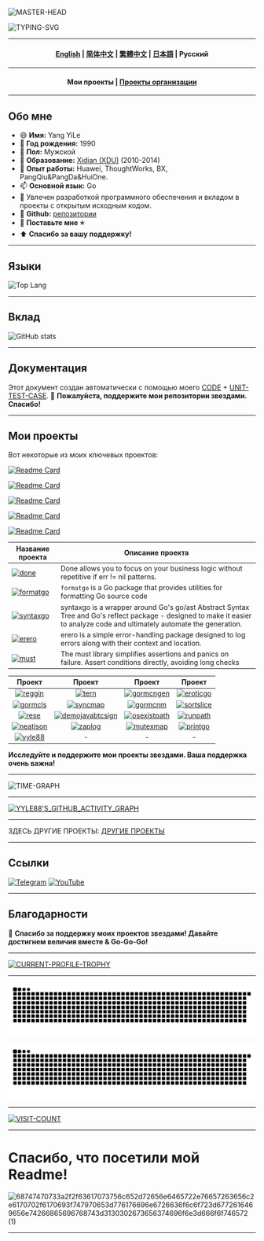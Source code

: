 ![MASTER-HEAD](https://user-images.githubusercontent.com/74038190/213910845-af37a709-8995-40d6-be59-724526e3c3d7.gif)

![TYPING-SVG](https://readme-typing-svg.demolab.com?font=Fira+Code&size=33&pause=1000&color=EBE912&width=999&lines=Привет+%F0%9F%91%8B%2C+Добро+пожаловать+на+мою+страницу+%F0%9F%91%8B%2C+Я+yyle88)

---

<!-- 这是一个注释，它不会在渲染时显示出来，这是语言选择的起始位置 -->

<h4 align="center"><a href="./README.md">English</a> | <a href="./README.zh.md">简体中文</a> | <a href="./README.zh-Hant.md">繁體中文</a> | <a href="./README.ja.md">日本語</a> | <strong>Русский</strong></h4>

<!-- 这是一个注释，它不会在渲染时显示出来，这是语言选择的终止位置 -->

---

<h4 align="center"><strong>Мои проекты</strong> | <a href="./profile/README.md">Проекты организации</a></h4>

---

## Обо мне

- 😄 **Имя:** Yang YiLe
- 🔭 **Год рождения:** 1990
- 🌱 **Пол:** Мужской
- 👯 **Образование:** [Xidian (XDU)](https://www.xidian.edu.cn/) (2010-2014)
- 💼 **Опыт работы:** Huawei, ThoughtWorks, BX, PangQiu&PangDa&HuiOne.
- 📫 **Основной язык:** Go
- 💬 Увлечен разработкой программного обеспечения и вкладом в проекты с открытым исходным кодом.
- 🔗 **Github:** [репозитории](https://github.com/yyle88?tab=repositories&type=public&sort=stargazers)
- 🌟 **Поставьте мне ⭐**
- ⬆️ **Спасибо за вашу поддержку!**

---

## Языки

![Top Lang](https://github-readme-stats.vercel.app/api/top-langs/?username=yyle88&hide=html)

---

## Вклад

![GitHub stats](https://github-readme-stats.vercel.app/api?username=yyle88&show_icons=true&theme=radical&show=reviews,prs_merged,prs_merged_percentage&hide=contribs)

---

## Документация

Этот документ создан автоматически с помощью моего [CODE](yyle88.go) + [UNIT-TEST-CASE](yyle88_test.go). 🌟 **Пожалуйста, поддержите мои репозитории звездами. Спасибо!**

---

## Мои проекты

Вот некоторые из моих ключевых проектов:

<!-- 这是一个注释，它不会在渲染时显示出来，这是项目列表的起始位置 -->

[![Readme Card](https://github-readme-stats.vercel.app/api/pin/?username=yyle88&repo=gobtcsign&theme=default_repocard)](https://github.com/yyle88/gobtcsign)

[![Readme Card](https://github-readme-stats.vercel.app/api/pin/?username=yyle88&repo=sure&theme=codeSTACKr)](https://github.com/yyle88/sure)

[![Readme Card](https://github-readme-stats.vercel.app/api/pin/?username=yyle88&repo=gormmom&theme=material-palenight)](https://github.com/yyle88/gormmom)

[![Readme Card](https://github-readme-stats.vercel.app/api/pin/?username=yyle88&repo=osexec&theme=discord_old_blurple)](https://github.com/yyle88/osexec)

[![Readme Card](https://github-readme-stats.vercel.app/api/pin/?username=yyle88&repo=gotrontrx&theme=solarized-dark)](https://github.com/yyle88/gotrontrx)


| Название проекта | Описание проекта |
|--------|--------|
| [![done](https://img.shields.io/badge/done-%23FFD700.svg?style=flat&logoColor=white)](https://github.com/yyle88/done) | Done allows you to focus on your business logic without repetitive if err != nil patterns. |
| [![formatgo](https://img.shields.io/badge/formatgo-%23ADFF2F.svg?style=flat&logoColor=white)](https://github.com/yyle88/formatgo) | `formatgo` is a Go package that provides utilities for formatting Go source code |
| [![syntaxgo](https://img.shields.io/badge/syntaxgo-%2335A8D5.svg?style=flat&logoColor=white)](https://github.com/yyle88/syntaxgo) | syntaxgo is a wrapper around Go's go/ast Abstract Syntax Tree and Go's reflect package - designed to make it easier to analyze code and ultimately automate the generation. |
| [![erero](https://img.shields.io/badge/erero-%23ADFF2F.svg?style=flat&logoColor=white)](https://github.com/yyle88/erero) | erero is a simple error-handling package designed to log errors along with their context and location. |
| [![must](https://img.shields.io/badge/must-%2395C59D.svg?style=flat&logoColor=white)](https://github.com/yyle88/must) | The must library simplifies assertions and panics on failure. Assert conditions directly, avoiding long checks |


| Проект | Проект | Проект | Проект |
| :--: | :--: | :--: | :--: |
|[![reggin](https://img.shields.io/badge/reggin-%23F2D330.svg?style=flat&logoColor=white)](https://github.com/yyle88/reggin) | [![tern](https://img.shields.io/badge/tern-%238A2BE2.svg?style=flat&logoColor=white)](https://github.com/yyle88/tern) | [![gormcngen](https://img.shields.io/badge/gormcngen-%2320B2AA.svg?style=flat&logoColor=white)](https://github.com/yyle88/gormcngen) | [![eroticgo](https://img.shields.io/badge/eroticgo-%2391C4A4.svg?style=flat&logoColor=white)](https://github.com/yyle88/eroticgo) | 
|[![gormcls](https://img.shields.io/badge/gormcls-%23FF5733.svg?style=flat&logoColor=white)](https://github.com/yyle88/gormcls) | [![syncmap](https://img.shields.io/badge/syncmap-%232E8B57.svg?style=flat&logoColor=white)](https://github.com/yyle88/syncmap) | [![gormcnm](https://img.shields.io/badge/gormcnm-%23FF1493.svg?style=flat&logoColor=white)](https://github.com/yyle88/gormcnm) | [![sortslice](https://img.shields.io/badge/sortslice-%2335A8D5.svg?style=flat&logoColor=white)](https://github.com/yyle88/sortslice) | 
|[![rese](https://img.shields.io/badge/rese-%23FF6347.svg?style=flat&logoColor=white)](https://github.com/yyle88/rese) | [![demojavabtcsign](https://img.shields.io/badge/demojavabtcsign-%23F09F3B.svg?style=flat&logoColor=white)](https://github.com/yyle88/demojavabtcsign) | [![osexistpath](https://img.shields.io/badge/osexistpath-%237D4B91.svg?style=flat&logoColor=white)](https://github.com/yyle88/osexistpath) | [![runpath](https://img.shields.io/badge/runpath-%237D5E7F.svg?style=flat&logoColor=white)](https://github.com/yyle88/runpath) | 
|[![neatjson](https://img.shields.io/badge/neatjson-%23FF4500.svg?style=flat&logoColor=white)](https://github.com/yyle88/neatjson) | [![zaplog](https://img.shields.io/badge/zaplog-%233CB371.svg?style=flat&logoColor=white)](https://github.com/yyle88/zaplog) | [![mutexmap](https://img.shields.io/badge/mutexmap-%2395C59D.svg?style=flat&logoColor=white)](https://github.com/yyle88/mutexmap) | [![printgo](https://img.shields.io/badge/printgo-%23ADFF2F.svg?style=flat&logoColor=white)](https://github.com/yyle88/printgo) | 
|[![yyle88](https://img.shields.io/badge/yyle88-%2332CD32.svg?style=flat&logoColor=white)](https://github.com/yyle88/yyle88) | - | - | - | 


<!-- 这是一个注释，它不会在渲染时显示出来，这是项目列表的终止位置 -->

**Исследуйте и поддержите мои проекты звездами. Ваша поддержка очень важна!**

---

![TIME-GRAPH](http://github-profile-summary-cards.vercel.app/api/cards/productive-time?username=yyle88&theme=radical&utcOffset=8.00)

---

[![YYLE88'S_GITHUB_ACTIVITY_GRAPH](https://github-readme-activity-graph.vercel.app/graph?username=yyle88)](https://github.com/yyle88)

---

ЗДЕСЬ ДРУГИЕ ПРОЕКТЫ: [ДРУГИЕ ПРОЕКТЫ](OTHERS.md)

---

## Ссылки

[![Telegram](https://img.shields.io/badge/-Telegram-f5e0dc?style=for-the-badge&logo=telegram&logoColor=27A0D9)](https://t.me/yyle88)
[![YouTube](https://img.shields.io/badge/-YouTube-f2cdcd?style=for-the-badge&logo=YouTube&logoColor=FF0000)](https://www.youtube.com/@%E6%9D%A8%E4%BA%A6%E4%B9%901990/videos)

---

## Благодарности

🌟 **Спасибо за поддержку моих проектов звездами! Давайте достигнем величия вместе & Go-Go-Go!**

---

[![CURRENT-PROFILE-TROPHY](https://github-profile-trophy.vercel.app/?username=yyle88)](https://github.com/yyle88)

---

![github contribution grid snake animation](https://raw.githubusercontent.com/yyle88/yyle88/snake/github-contribution-grid-snake-dark.svg#gh-dark-mode-only)

![github contribution grid snake animation](https://raw.githubusercontent.com/yyle88/yyle88/snake/github-contribution-grid-snake.svg#gh-light-mode-only)

---

[![VISIT-COUNT](https://visitcount.itsvg.in/api?id=yyle88&label=profile-views&pretty=true)](https://visitcount.itsvg.in)

---

# Спасибо, что посетили мой Readme!
![68747470733a2f2f63617073756c652d72656e6465722e76657263656c2e6170702f6170693f747970653d776176696e6726636f6c6f723d6772616469656e74266865696768743d3130302673656374696f6e3d666f6f746572 (1)](https://github.com/user-attachments/assets/e599b0c5-b812-4e11-908a-2bdec8c97c5f)

---
